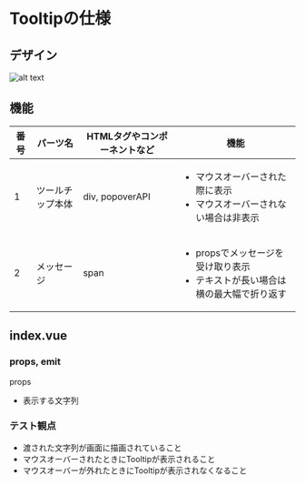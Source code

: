 # Tooltipの仕様

## デザイン

![alt text](image.png)

## 機能

| 番号 | パーツ名         | HTMLタグやコンポーネントなど | 機能                                                                                               |
| ---- | ---------------- | ---------------------------- | -------------------------------------------------------------------------------------------------- |
| 1    | ツールチップ本体 | div, popoverAPI              | <ul><li>マウスオーバーされた際に表示</li><li>マウスオーバーされない場合は非表示</li></ul>          |
| 2    | メッセージ       | span                         | <ul><li>propsでメッセージを受け取り表示</li><li>テキストが長い場合は横の最大幅で折り返す</li></ul> |

## index.vue

### props, emit

props

- 表示する文字列

### テスト観点

- 渡された文字列が画面に描画されていること
- マウスオーバーされたときにTooltipが表示されること
- マウスオーバーが外れたときにTooltipが表示されなくなること
